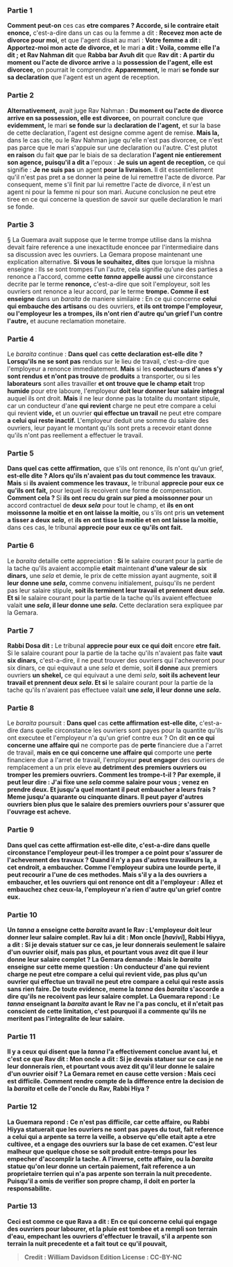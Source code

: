 
### Partie 1
<b>Comment peut-on</b> ces cas <b>etre compares ? Accorde, si le contraire etait enonce,</b> c'est-a-dire dans un cas ou la femme a dit : <b>Recevez mon acte de divorce pour moi,</b> et que l'agent disait au mari : <b>Votre femme a dit : Apportez-moi mon acte de divorce, et</b> le mari <b>a dit : Voila, comme elle l'a dit ; et Rav Nahman dit</b> que <b>Rabba bar Avuh dit</b> que <b>Rav dit : A partir du moment ou l'acte de divorce arrive</b> a la <b>possession de l'agent, elle est divorcee,</b> on pourrait le comprendre. <b>Apparemment,</b> le mari <b>se fonde sur sa declaration</b> que l'agent est un agent de reception.

### Partie 2
<b>Alternativement,</b> avait juge Rav Nahman : <b>Du moment ou l'acte de divorce arrive en sa possession, elle est divorcee,</b> on pourrait conclure que <b>evidemment,</b> le mari <b>se fonde sur</b> la <b>declaration de l'agent,</b> et sur la base de cette declaration, l'agent est designe comme agent de remise. <b>Mais la,</b> dans le cas cite, ou le Rav Nahman juge qu'elle n'est pas divorcee, ce n'est pas parce que le mari s'appuie sur une declaration ou l'autre. C'est plutot <b>en raison</b> du fait <b>que</b> par le biais de sa declaration <b>l'agent nie entierement son agence, puisqu'il a dit a</b> l'epoux : <b>Je suis un agent de reception,</b> ce qui signifie : <b>Je ne suis pas</b> un agent <b>pour la livraison.</b> Il dit essentiellement qu'il n'est pas pret a se donner la peine de lui remettre l'acte de divorce. Par consequent, meme s'il finit par lui remettre l'acte de divorce, il n'est un agent ni pour la femme ni pour son mari. Aucune conclusion ne peut etre tiree en ce qui concerne la question de savoir sur quelle declaration le mari se fonde.

### Partie 3
§ La Guemara avait suppose que le terme trompe utilise dans la mishna devait faire reference a une inexactitude enoncee par l'intermediaire dans sa discussion avec les ouvriers. La Gemara propose maintenant une explication alternative. <b>Si vous le souhaitez, dites</b> que lorsque la mishna enseigne : Ils se sont trompes l'un l'autre, cela signifie qu'une des parties a renonce a l'accord, comme <b>cette <i>tanna</i> appelle aussi</b> une circonstance decrite par le terme <b>renonce,</b> c'est-a-dire que soit l'employeur, soit les ouvriers ont renonce a leur accord, par le terme <b>trompe. Comme il est enseigne</b> dans un <i>baraita</i> de maniere similaire : En ce qui concerne <b>celui qui embauche des artisans</b> ou des ouvriers, <b>et ils ont trompe l'employeur, ou l'employeur les a trompes, ils n'ont rien d'autre qu'un grief l'un contre l'autre,</b> et aucune reclamation monetaire.

### Partie 4
Le <i>baraita</i> continue : <b>Dans quel</b> cas <b>cette declaration est-elle dite ? Lorsqu'ils ne se sont pas</b> rendus sur le lieu de travail, c'est-a-dire que l'employeur a renonce immediatement. <b>Mais</b> si les <b>conducteurs d'anes s'y sont rendus et n'ont pas trouve</b> de <b>produits</b> a transporter, ou si les <b>laborateurs</b> sont alles travailler <b>et ont trouve que le champ etait</b> trop <b>humide</b> pour etre laboure, l'employeur <b>doit leur donner leur salaire integral</b> auquel ils ont droit. <b>Mais</b> il ne leur donne pas la totalite du montant stipule, car un conducteur d'ane <b>qui revient</b> charge ne peut etre compare a celui qui revient</b> <b>vide,</b> et un ouvrier <b>qui effectue un travail</b> ne peut etre compare <b>a celui qui reste inactif.</b> L'employeur deduit une somme du salaire des ouvriers, leur payant le montant qu'ils sont prets a recevoir etant donne qu'ils n'ont pas reellement a effectuer le travail.

### Partie 5
<b>Dans quel cas</b> <b>cette affirmation,</b> que s'ils ont renonce, ils n'ont qu'un grief, <b>est-elle dite ? Alors qu'ils n'avaient pas du tout commence les travaux</b>. <b>Mais</b> si <b>ils avaient commence les travaux,</b> le tribunal <b>apprecie pour eux ce qu'ils ont fait,</b> pour lequel ils recoivent une forme de compensation. <b>Comment cela ? </b> Si <b>ils ont recu du grain sur pied a moissonner pour</b> un accord contractuel de <b>deux <i>sela</i></b> pour tout le champ, et <b>ils en ont moissonne la moitie et en ont laisse la moitie, </b> ou s'ils ont pris <b>un vetement a tisser a deux <i>sela</i>,</b> et <b>ils en ont tisse la moitie et en ont laisse la moitie,</b> dans ces cas, le tribunal <b>apprecie pour eux ce qu'ils ont fait. </b>

### Partie 6
Le <i>baraita</i> detaille cette appreciation : <b>Si</b> le salaire courant pour la partie de la tache qu'ils avaient accomplie <b>etait</b> maintenant <b>d'une valeur de six dinars,</b> une <i>sela</i> et demie, le prix de cette mission ayant augmente, soit <b>il leur donne une <i>sela</i>,</b> comme convenu initialement, puisqu'ils ne perdent pas leur salaire stipule, <b>soit ils terminent leur travail et prennent deux <i>sela</i>. Et si</b> le salaire courant pour la partie de la tache qu'ils avaient effectuee valait <b>une <i>sela</i>, il leur donne une <i>sela</i>.</b> Cette declaration sera expliquee par la Gemara.

### Partie 7
<b>Rabbi Dosa dit :</b> Le tribunal <b>apprecie pour eux ce qui doit</b> encore <b>etre fait.</b> Si le salaire courant pour la partie de la tache qu'ils n'avaient pas faite <b>vaut six dinars,</b> c'est-a-dire, il ne peut trouver des ouvriers qui l'acheveront pour six dinars, ce qui equivaut a une <i>sela</i> et demie, soit <b>il donne</b> aux premiers ouvriers <b>un shekel,</b> ce qui equivaut a une demi <i>sela</i>, <b>soit ils achevent leur travail et prennent deux <i>sela</i>. Et si</b> le salaire courant pour la partie de la tache qu'ils n'avaient pas effectuee valait <b>une <i>sela</i>, il leur donne une <i>sela</i>.</b>

### Partie 8
Le <i>baraita</i> poursuit : <b>Dans quel</b> cas <b>cette affirmation est-elle dite,</b> c'est-a-dire dans quelle circonstance les ouvriers sont payes pour la quantite qu'ils ont executee et l'employeur n'a qu'un grief contre eux ? On dit <b>en ce qui concerne une affaire qui</b> ne comporte pas de <b>perte</b> financiere due a l'arret de travail, <b>mais en ce qui concerne une affaire qui</b> comporte une <b>perte</b> financiere due a l'arret de travail, l'employeur <b>peut engager</b> des ouvriers de remplacement a un prix eleve <b>au detriment des premiers ouvriers <b>ou tromper</b> les premiers ouvriers. <b>Comment les trompe-t-il ?</b> Par exemple, <b>il</b> peut <b>leur dire : J'ai fixe une <i>sela</i></b> comme salaire <b>pour vous ; venez en prendre deux. Et jusqu'a quel</b> montant <b>il peut embaucher a leurs</b> frais ? Meme <b>jusqu'a quarante ou cinquante dinars.</b> Il peut payer d'autres ouvriers bien plus que le salaire des premiers ouvriers pour s'assurer que l'ouvrage est acheve.

### Partie 9
<b>Dans quel</b> cas <b>cette affirmation est-elle dite,</b> c'est-a-dire dans quelle circonstance l'employeur peut-il les tromper a ce point pour s'assurer de l'achevement des travaux ? <b>Quand il n'y a pas</b> d'autres <b>travailleurs la,</b> a cet endroit, <b>a embaucher.</b> Comme l'employeur subira une lourde perte, il peut recourir a l'une de ces methodes. <b>Mais s'il y a la des ouvriers a embaucher, et</b> les ouvriers qui ont renonce <b>ont dit</b> a l'employeur : <b>Allez et embauchez chez ceux-la,</b> l'employeur <b>n'a rien d'autre qu'un grief contre eux.</b>

### Partie 10
<b>Un <i>tanna</i> a enseigne</b> cette <i>baraita</i> <b>avant le Rav :</b> L'employeur <b>doit leur donner leur salaire complet.</b> Rav <b>lui a dit : Mon oncle [<i>havivi</i>], </b> Rabbi Hiyya, <b>a dit : Si je devais</b> statuer sur ce cas, <b>je leur donnerais seulement</b> le salaire <b>d'un ouvrier oisif,</b> mais pas plus, <b>et</b> pourtant <b>vous avez dit</b> que <b>il leur donne leur salaire complet ?</b> La Gemara demande : <b>Mais</b> le <i>baraita</i> <b>enseigne sur cette</b> meme question : Un conducteur d'ane <b>qui revient</b> <b>charge ne peut etre compare a celui qui revient</b> <b>vide,</b> pas plus qu'un ouvrier <b>qui effectue un travail</b> ne peut etre compare <b>a celui qui reste assis sans rien faire.</b> De toute evidence, meme la <i>tanna</i> des <i>baraita</i> s'accorde a dire qu'ils ne recoivent pas leur salaire complet. La Guemara repond : Le <i>tanna</i> enseignant la <i>baraita</i> <b>avant le Rav ne l'a pas conclu,</b> et il n'etait pas conscient de cette limitation, c'est pourquoi il a commente qu'ils ne meritent pas l'integralite de leur salaire.

### Partie 11
<b>Il y a</b> ceux <b>qui disent</b> que la <i>tanna</i> l'a effectivement <b>conclue avant lui, et c'est ce que</b> Rav <b>dit : Mon oncle a dit : Si je devais</b> statuer sur ce cas <b>je ne leur donnerais rien, et</b> pourtant <b>vous avez dit</b> qu'il leur donne le salaire <b>d'un ouvrier oisif ?</b> La Gemara remet en cause cette version : <b>Mais ceci</b> est <b>difficile.</b> Comment rendre compte de la difference entre la decision de la <i>baraita</i> et celle de l'oncle du Rav, Rabbi Hiya ?

### Partie 12
La Guemara repond : Ce n'est <b>pas difficile,</b> car <b>cette affaire</b>, ou Rabbi Hiyya statuerait que les ouvriers ne sont pas payes du tout, fait reference a celui <b>qui a arpente sa terre la veille,</b> a observe qu'elle etait apte a etre cultivee, et a engage des ouvriers sur la base de cet examen. C'est leur malheur que quelque chose se soit produit entre-temps pour les empecher d'accomplir la tache. A l'inverse, <b>cette</b> affaire, ou la <i>baraita</i> statue qu'on leur donne un certain paiement, fait reference a un proprietaire terrien <b>qui n'a pas arpente son terrain la nuit precedente.</b> Puisqu'il a omis de verifier son propre champ, il doit en porter la responsabilite.

### Partie 13
Ceci <b>est comme ce que Rava a dit :</b> En ce qui concerne <b>celui qui engage des ouvriers pour labourer, et la pluie est tombee et a rempli</b> son terrain d'<b>eau,</b> empechant les ouvriers d'effectuer le travail, <b>s'il a arpente son terrain la nuit precedente</b> et a fait tout ce qu'il pouvait,

>Credit : William Davidson Edition
>License : CC-BY-NC